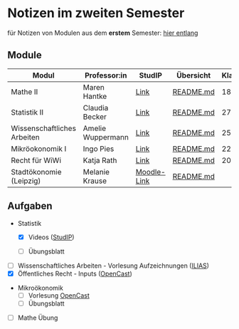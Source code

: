 



#  Notizen im zweiten Semester

für Notizen von Modulen aus dem **erstem** Semester: [hier entlang](https://skriptum.github.io/vwl1)

## Module


| Modul                       | Professor:in      | StudIP                                                       | Übersicht                            | Klausurtermin |
| --------------------------- | ----------------- | ------------------------------------------------------------ | ------------------------------------ | ------------- |
| Mathe II                    | Maren Hantke      | [Link](https://studip.uni-halle.de/dispatch.php/course/details?sem_id=7e2c18c237b3a6fef0031032bf5115e3) | [README.md](VL_Mathe2/README.md)     | 18.07         |
| Statistik II                | Claudia Becker    | [Link](https://studip.uni-halle.de/dispatch.php/course/overview?cid=ebeda87420748f97f36d62dace526f0f) | [README.md](VL_Statistik2/README.md) | 27.07         |
| Wissenschaftliches Arbeiten | Amelie Wuppermann | [Link](https://studip.uni-halle.de/dispatch.php/course/details?sem_id=61df7a56775fc8bee7c69c7e07b699f3) | [README.md](VL_WissArbeit/README.md) | 25.07         |
| Mikröokonomik I             | Ingo Pies         | [Link](https://studip.uni-halle.de/dispatch.php/course/details?sem_id=8f1b6a567146a3dc5e426d1abd87d2fd) | [README.md](VL_Mikro/README.md)      | 22.07         |
| Recht für WiWi              | Katja Rath        | [Link](https://studip.uni-halle.de/dispatch.php/course/details?sem_id=aa32e8f8b04104e6b8ab07bf07a2f897) | [README.md](VL_Recht-WiWi/README.md) | 20.07         |
| Stadtökonomie (Leipzig)     | Melanie Krause    | [Moodle-Link](https://moodle2.uni-leipzig.de/course/view.php?id=38282) | [README.md](VL_Stadt/README.md)      |               |

## Aufgaben

- Statistik

    - [x] Videos ([StudIP](https://studip.uni-halle.de/dispatch.php/course/files/index/a78a0d6894767c48d192a2f142b4b596?cid=ebeda87420748f97f36d62dace526f0f))

    - [ ] Übungsblatt

- [ ] Wissenschaftliches Arbeiten - Vorlesung Aufzeichnungen ([ILIAS](https://ilias.uni-halle.de/ilias.php?cmd=render&cmdClass=ilrepositorygui&baseClass=ilRepositoryGUI&ref_id=244788&rtoken=273f22954002bcac30ac9816a61b92bc))
- [x] Öffentliches Recht - Inputs ([OpenCast](https://studip.uni-halle.de/plugins.php/opencast/course/index?cid=aa32e8f8b04104e6b8ab07bf07a2f897))
- Mikroökonomik 
    - [ ] Vorlesung [OpenCast](https://studip.uni-halle.de/plugins.php/opencast/course/index/false?cid=8f1b6a567146a3dc5e426d1abd87d2fd)
    - [ ] Übungsblatt
- [ ] Mathe Übung



